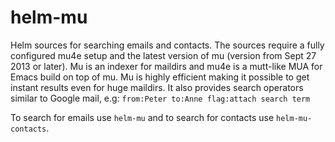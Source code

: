 helm-mu
=======

Helm sources for searching emails and contacts.  The sources require a
fully configured mu4e setup and the latest version of mu (version from
Sept 27 2013 or later).  Mu is an indexer for maildirs and mu4e is a
mutt-like MUA for Emacs build on top of mu.  Mu is highly efficient
making it possible to get instant results even for huge maildirs.  It
also provides search operators similar to Google mail, e.g:
`from:Peter to:Anne flag:attach search term`

To search for emails use `helm-mu` and to search for contacts use
`helm-mu-contacts`.